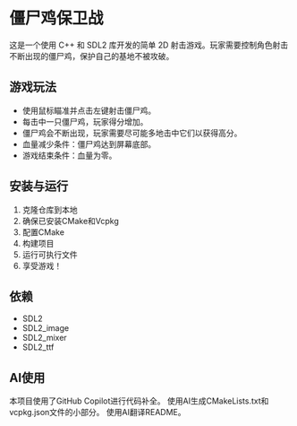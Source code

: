 # 僵尸鸡保卫战

这是一个使用 C++ 和 SDL2 库开发的简单 2D 射击游戏。玩家需要控制角色射击不断出现的僵尸鸡，保护自己的基地不被攻破。

## 游戏玩法

- 使用鼠标瞄准并点击左键射击僵尸鸡。
- 每击中一只僵尸鸡，玩家得分增加。
- 僵尸鸡会不断出现，玩家需要尽可能多地击中它们以获得高分。
- 血量减少条件：僵尸鸡达到屏幕底部。
- 游戏结束条件：血量为零。

## 安装与运行
1. 克隆仓库到本地
2. 确保已安装CMake和Vcpkg
3. 配置CMake
4. 构建项目
5. 运行可执行文件
6. 享受游戏！

## 依赖
- SDL2
- SDL2_image
- SDL2_mixer
- SDL2_ttf

## AI使用
本项目使用了GitHub Copilot进行代码补全。
使用AI生成CMakeLists.txt和vcpkg.json文件的小部分。
使用AI翻译README。
